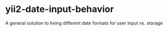 # yii2-date-input-behavior
A general solution to hving different date formats for user input vs. storage
